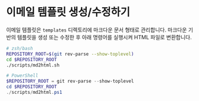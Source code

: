 # 이메일 템플릿 생성/수정하기

이메일 템플릿은 `templates` 디렉토리에 마크다운 문서 형태로 관리합니다. 마크다운 기반의 템플릿을 생성 또는 수정한 후 아래 명령어를 실행시켜 HTML 파일로 변환합니다.

```bash
# zsh/bash
REPOSITORY_ROOT=$(git rev-parse --show-toplevel)
cd $REPOSITORY_ROOT
./scripts/md2html.sh
```

```powershell
# PowerShell
$REPOSITORY_ROOT = git rev-parse --show-toplevel
cd $REPOSITORY_ROOT
./scripts/md2html.ps1
```
